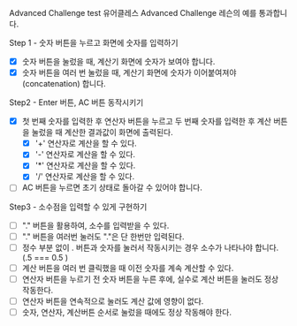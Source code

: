 Advanced Challenge test
유어클레스 Advanced Challenge 레슨의 예를 통과합니다.

Step 1 - 숫자 버튼을 누르고 화면에 숫자를 입력하기

- [x] 숫자 버튼을 눌렀을 때, 계산기 화면에 숫자가 보여야 합니다.
- [x] 숫자 버튼을 여러 번 눌렀을 때, 계산기 화면에 숫자가 이어붙여져야(concatenation) 합니다.

Step2 - Enter 버튼, AC 버튼 동작시키기

- [x] 첫 번째 숫자를 입력한 후 연산자 버튼을 누르고 두 번째 숫자를 입력한 후 계산 버튼을 눌렀을 때 계산한 결과값이 화면에 출력된다.
  - [x] '+' 연산자로 계산을 할 수 있다.
  - [x] '-' 연산자로 계산을 할 수 있다.
  - [x] '\*' 연산자로 계산을 할 수 있다.
  - [x] '/' 연산자로 계산을 할 수 있다.
- [ ] AC 버튼을 누르면 초기 상태로 돌아갈 수 있어야 합니다.

Step3 - 소수점을 입력할 수 있게 구현하기

- [ ] "." 버튼을 활용하여, 소수를 입력받을 수 있다.
- [ ] "." 버튼을 여러번 눌러도 "."은 단 한번만 입력된다.
- [ ] 정수 부분 없이 . 버튼과 숫자를 눌러서 작동시키는 경우 소수가 나타나야 합니다. (.5 === 0.5 )
- [ ] 계산 버튼을 여러 번 클릭했을 때 이전 숫자를 계속 계산할 수 있다.
- [ ] 연산자 버튼을 누르기 전 숫자 버튼을 누른 후에, 실수로 계산 버튼을 눌러도 정상 작동한다.
- [ ] 연산자 버튼을 연속적으로 눌러도 계산 값에 영향이 없다.
- [ ] 숫자, 연산자, 계산버튼 순서로 눌렀을 때에도 정상 작동해야 한다.
